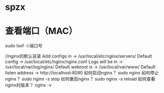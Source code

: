# spzx

# 查看端口（MAC）

sudo lsof -i:端口号

//nginx的默认目录
Add configs in -> /usr/local/etc/nginx/servers/
Default config -> /usr/local/etc/nginx/nginx.conf
Logs will be in -> /usr/local/var/log/nginx/
Default webroot is -> /usr/local/var/www/
Default listen address -> http://localhost:8080
如何启动nginx？
sudo nginx
如何停止nginx？
sudo nginx -s stop
如何重启nginx？
sudo nginx -s reload
如何查看nginx的版本？
nginx -v